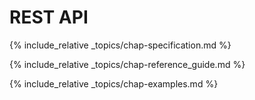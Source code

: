 ---
---

# REST API

{% include_relative _topics/chap-specification.md %}

{% include_relative _topics/chap-reference_guide.md %}

{% include_relative _topics/chap-examples.md %}
